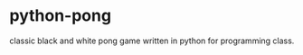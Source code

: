 python-pong
===========

classic black and white pong game written in python for programming class.
